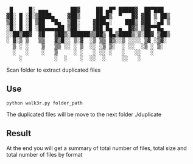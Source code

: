 <pre>

 █     █░ ▄▄▄       ██▓     ██ ▄█▀ █████▓  ██▀███  
▓█░ █ ░█░▒████▄    ▓██▒     ██▄█▒  ▀   █▓ ▓██ ▒ ██▒
▒█░ █ ░█ ▒██  ▀█▄  ▒██░    ▓███▄░    ███▒ ▓██ ░▄█ ▒
░█░ █ ░█ ░██▄▄▄▄██ ▒██░    ▓██ █▄  ▄  █▓▒ ▒██▀▀█▄  
░░██▒██▓  ▓█   ▓██▒░██████▒▒██▒ █▄▒████▒░▒░██▓ ▒██▒
░ ▓░▒ ▒   ▒▒   ▓▒█░░ ▒░▓  ░▒ ▒▒ ▓▒░░▒ ░░░░ ▒▓ ░▒▓░ 
  ▒ ░ ░    ▒   ▒▒ ░░ ░ ▒  ░░ ░▒ ▒░  ░ ░░  ░▒ ░ ▒░  
  ░   ░    ░   ▒     ░ ░   ░ ░░ ░   ░   ░░   ░     
    ░          ░  ░    ░  ░░  ░     ░░   ░      
</pre>


Scan folder to extract duplicated files

## Use
 ```python walk3r.py folder_path```

The duplicated files will be move to the next folder ./duplicate

## Result

At the end you will get a summary of total number of files, total size and total number of files by format
